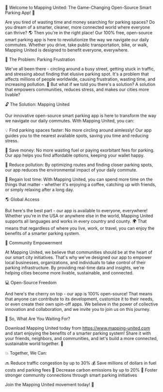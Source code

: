 🚀 Welcome to Mapping United: The Game-Changing Open-Source Smart Parking App! 🎉

Are you tired of wasting time and money searching for parking spaces? Do you dream of a smarter, cleaner, more connected world where everyone can thrive? 🌎 Then you're in the right place! Our 100% free, open-source smart parking app is here to revolutionize the way we navigate our daily commutes. Whether you drive, take public transportation, bike, or walk, Mapping United is designed to benefit everyone, everywhere.

🌟 The Problem: Parking Frustration

We've all been there - circling around a busy street, getting stuck in traffic, and stressing about finding that elusive parking spot. It's a problem that affects millions of people worldwide, causing frustration, wasting time, and increasing pollution. 🚨 But what if we told you there's a solution? A solution that empowers communities, reduces stress, and makes our cities more livable?

🔓 The Solution: Mapping United

Our innovative open-source smart parking app is here to transform the way we navigate our daily commutes. With Mapping United, you can:

💡 Find parking spaces faster: No more circling around aimlessly! Our app guides you to the nearest available spots, saving you time and reducing stress.

💸 Save money: No more wasting fuel or paying exorbitant fees for parking. Our app helps you find affordable options, keeping your wallet happy.

🌟 Reduce pollution: By optimizing routes and finding closer parking spots, our app reduces the environmental impact of your daily commute.

💪 Regain lost time: With Mapping United, you can spend more time on the things that matter - whether it's enjoying a coffee, catching up with friends, or simply relaxing after a long day.

🌎 Global Access

But here's the best part - our app is available to everyone, everywhere! Whether you're in the USA or anywhere else in the world, Mapping United supports all languages and works in every country and county. 🌍 That means that regardless of where you live, work, or travel, you can enjoy the benefits of a smarter parking system.

🤝 Community Empowerment

At Mapping United, we believe that communities should be at the heart of our smart city initiatives. That's why we've designed our app to empower local businesses, organizations, and individuals to take control of their parking infrastructure. By providing real-time data and insights, we're helping cities become more livable, sustainable, and connected.

💻 Open-Source Freedom

And here's the cherry on top - our app is 100% open-source! That means that anyone can contribute to its development, customize it to their needs, or even create their own spin-off apps. We believe in the power of collective innovation and collaboration, and we invite you to join us on this journey.

🚀 So, What Are You Waiting For?

Download Mapping United today from https://www.mapping-united.com and start enjoying the benefits of a smarter parking system! Share it with your friends, neighbors, and communities, and let's build a more connected, sustainable world together. 🌟

💥 Together, We Can:

🔜 Reduce traffic congestion by up to 30%
💰 Save millions of dollars in fuel costs and parking fees
🌱 Decrease carbon emissions by up to 20%
👥 Foster stronger community connections through smart parking initiatives

Join the Mapping United movement today! 🎉